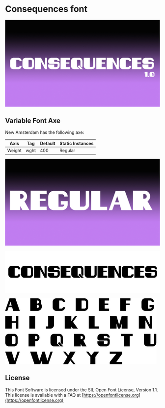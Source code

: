 
# Consequences font

![Image](documentation/image1.jpg)


## Variable Font Axe

New Amsterdam has the following axe:

Axis | Tag | Default | Static Instances
--- | --- | --- | ---
Weight | wght | 400 | Regular

![Image](documentation/image2.jpg)

![Image](documentation/image2.png)

![Image](documentation/image1.png)

## License

This Font Software is licensed under the SIL Open Font License, Version 1.1.
This license is available with a FAQ at [https://openfontlicense.org](https://openfontlicense.org)
